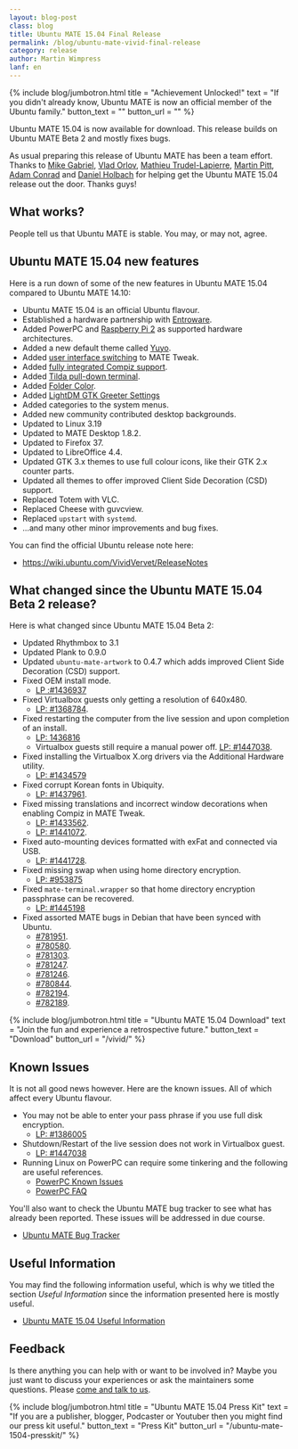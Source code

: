 ```yaml
---
layout: blog-post
class: blog
title: Ubuntu MATE 15.04 Final Release
permalink: /blog/ubuntu-mate-vivid-final-release
category: release
author: Martin Wimpress
lanf: en
---
```


{% include blog/jumbotron.html
    title = "Achievement Unlocked!"
    text = "If you didn't already know, Ubuntu MATE is now an official member of the Ubuntu family."
    button_text = ""
    button_url = ""
%}

Ubuntu MATE 15.04 is now available for download. This release builds
on Ubuntu MATE Beta 2 and mostly fixes bugs.

As usual preparing this release of Ubuntu MATE has been a team effort.
Thanks to [Mike Gabriel](https://alioth.debian.org/users/sunweaver/),
[Vlad Orlov](https://github.com/monsta), [Mathieu Trudel-Lapierre](https://launchpad.net/~mathieu-tl),
[Martin Pitt](https://launchpad.net/~pitti), [Adam Conrad](https://launchpad.net/~adconrad)
and [Daniel Holbach](https://launchpad.net/~dholbach) for helping get the Ubuntu
MATE 15.04 release out the door. Thanks guys!

## What works?

People tell us that Ubuntu MATE is stable. You may, or may not, agree.

## Ubuntu MATE 15.04 new features

Here is a run down of some of the new features in Ubuntu MATE 15.04
compared to Ubuntu MATE 14.10:

  * Ubuntu MATE 15.04 is an official Ubuntu flavour.
  * Established a hardware partnership with [Entroware](https://www.entroware.com).
  * Added PowerPC and [Raspberry Pi 2](/raspberry-pi/) as supported hardware architectures.
  * Added a new default theme called [Yuyo](https://github.com/snwh/yuyo-gtk-theme).
  * Added [user interface switching](https://youtu.be/YI4IWO_SpiI) to MATE Tweak.
  * Added [fully integrated Compiz support](https://youtu.be/k_nk02XELi4).
  * Added [Tilda pull-down terminal](https://youtu.be/_woWvmHl3Rc).
  * Added [Folder Color](https://youtu.be/ZrSVepoNuJk).
  * Added [LightDM GTK Greeter Settings](https://launchpad.net/lightdm-gtk-greeter-settings)
  * Added categories to the system menus.
  * Added new community contributed desktop backgrounds.
  * Updated to Linux 3.19
  * Updated to MATE Desktop 1.8.2.
  * Updated to Firefox 37.
  * Updated to LibreOffice 4.4.
  * Updated GTK 3.x themes to use full colour icons, like their GTK 2.x counter parts.
  * Updated all themes to offer improved Client Side Decoration (CSD) support.
  * Replaced Totem with VLC.
  * Replaced Cheese with guvcview.
  * Replaced `upstart` with `systemd`.
  * ...and many other minor improvements and bug fixes.

You can find the official Ubuntu release note here:

  * https://wiki.ubuntu.com/VividVervet/ReleaseNotes

## What changed since the Ubuntu MATE 15.04 Beta 2 release?

Here is what changed since Ubuntu MATE 15.04 Beta 2:

  * Updated Rhythmbox to 3.1
  * Updated Plank to 0.9.0
  * Updated `ubuntu-mate-artwork` to 0.4.7 which adds improved Client Side Decoration (CSD) support.
  * Fixed OEM install mode.
    * [LP :#1436937](https://bugs.launchpad.net/ubuntu/+source/ubiquity/+bug/1436937)
  * Fixed Virtualbox guests only getting a resolution of 640x480.
    * [LP: #1368784](https://bugs.launchpad.net/ubuntu/+source/virtualbox/+bug/1368784/).
  * Fixed restarting the computer from the live session and upon completion of an install.
    * [LP: 1436816](https://bugs.launchpad.net/ubuntu/+source/ubiquity/+bug/1436816)
    * Virtualbox guests still require a manual power off. [LP: #1447038](https://bugs.launchpad.net/bugs/1447038).
  * Fixed installing the Virtualbox X.org drivers via the Additional Hardware utility.
    * [LP: #1434579](https://bugs.launchpad.net/ubuntu/+source/software-properties/+bug/1434579)
  * Fixed corrupt Korean fonts in Ubiquity.
    * [LP: #1437961](https://bugs.launchpad.net/ubuntu-mate/+bug/1437961).
  * Fixed missing translations and incorrect window decorations when enabling Compiz in MATE Tweak.
    * [LP: #1433562](https://bugs.launchpad.net/ubuntu-mate/+bug/1433562).
    * [LP: #1441072](https://bugs.launchpad.net/ubuntu-mate/+bug/1441072).
  * Fixed auto-mounting devices formatted with exFat and connected via USB.
    * [LP: #1441728](https://bugs.launchpad.net/ubuntu-mate/+bug/1441728).
  * Fixed missing swap when using home directory encryption.
    * [LP: #953875](https://bugs.launchpad.net/ubuntu/+source/ecryptfs-utils/+bug/953875)
  * Fixed `mate-terminal.wrapper` so that home directory encryption passphrase can be recovered.
    * [LP: #1445198](https://bugs.launchpad.net/ubuntu-mate/+bug/1445198)
  * Fixed assorted MATE bugs in Debian that have been synced with Ubuntu.
    * [#781951](https://bugs.debian.org/781951).
    * [#780580](https://bugs.debian.org/780580).
    * [#781303](https://bugs.debian.org/781303).
    * [#781247](https://bugs.debian.org/781247).
    * [#781246](https://bugs.debian.org/781246).
    * [#780844](https://bugs.debian.org/780844).
    * [#782194](https://bugs.debian.org/782194).
    * [#782189](https://bugs.debian.org/782189).

{% include blog/jumbotron.html
    title = "Ubuntu MATE 15.04 Download"
    text = "Join the fun and experience a retrospective future."
    button_text = "Download"
    button_url = "/vivid/"
%}

## Known Issues

It is not all good news however. Here are the known issues. All of which
affect every Ubuntu flavour.

  * You may not be able to enter your pass phrase if you use full disk encryption.
    * [LP: #1386005](https://bugs.launchpad.net/ubuntu/+source/plymouth/+bug/1386005)
  * Shutdown/Restart of the live session does not work in Virtualbox guest.
    * [LP: #1447038](https://bugs.launchpad.net/bugs/1447038)
  * Running Linux on PowerPC can require some tinkering and the following are useful references.
    * [PowerPC Known Issues](https://wiki.ubuntu.com/PowerPCKnownIssues)
    * [PowerPC FAQ](https://wiki.ubuntu.com/PowerPCFAQ)

You'll also want to check the Ubuntu MATE bug tracker to see what has already been reported. These issues will be addressed in due course.

  * [Ubuntu MATE Bug Tracker](https://bugs.launchpad.net/ubuntu-mate)

## Useful Information

You may find the following information useful, which is why we titled the section
*Useful Information* since the information presented here is mostly useful.

  * [Ubuntu MATE 15.04 Useful Information](https://ubuntu-mate.community/t/ubuntu-mate-14-10-and-15-04-useful-information/24)

## Feedback

Is there anything you can help with or want to be involved in? Maybe you just
want to discuss your experiences or ask the maintainers some questions. Please
[come and talk to us](https://ubuntu-mate.community/).

{% include blog/jumbotron.html
    title = "Ubuntu MATE 15.04 Press Kit"
    text = "If you are a publisher, blogger, Podcaster or Youtuber then you might find our press kit useful."
    button_text = "Press Kit"
    button_url = "/ubuntu-mate-1504-presskit/"
%}
